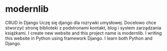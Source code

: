 # modernlib
CRUD in Django
Uczę się django dla rozrywki umysłowej. 
Docelowo chce stworzyć stronę biblioteki z podstronami kontakt, blog i system zarządzania książkami.
I create new website and this project name is modernlib.
I writing this website in Python using framework Django.
I learn both Python and Django.
